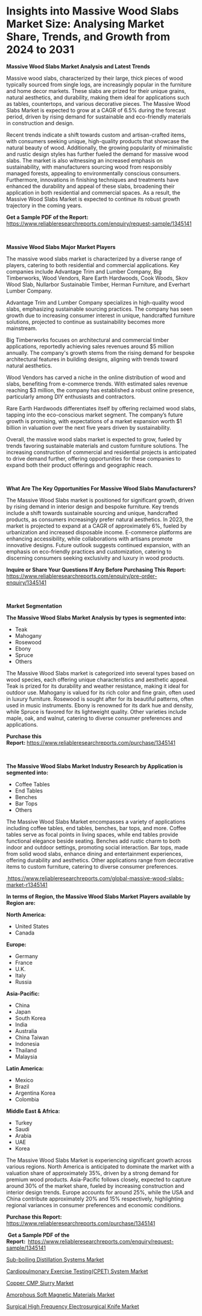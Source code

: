 <p><h1>Insights into Massive Wood Slabs Market Size: Analysing Market Share, Trends, and Growth from 2024 to 2031</h1></p><p><strong>Massive Wood Slabs Market Analysis and Latest Trends</strong></p>
<p><p>Massive wood slabs, characterized by their large, thick pieces of wood typically sourced from single logs, are increasingly popular in the furniture and home decor markets. These slabs are prized for their unique grains, natural aesthetics, and durability, making them ideal for applications such as tables, countertops, and various decorative pieces. The Massive Wood Slabs Market is expected to grow at a CAGR of 6.5% during the forecast period, driven by rising demand for sustainable and eco-friendly materials in construction and design.</p><p>Recent trends indicate a shift towards custom and artisan-crafted items, with consumers seeking unique, high-quality products that showcase the natural beauty of wood. Additionally, the growing popularity of minimalistic and rustic design styles has further fueled the demand for massive wood slabs. The market is also witnessing an increased emphasis on sustainability, with manufacturers sourcing wood from responsibly managed forests, appealing to environmentally conscious consumers. Furthermore, innovations in finishing techniques and treatments have enhanced the durability and appeal of these slabs, broadening their application in both residential and commercial spaces. As a result, the Massive Wood Slabs Market is expected to continue its robust growth trajectory in the coming years.</p></p>
<p><strong>Get a Sample PDF of the Report:&nbsp;</strong> <a href="https://www.reliableresearchreports.com/enquiry/request-sample/1345141?utm_campaign=10&utm_medium=2&utm_source=Github&utm_content=ia&utm_term=09112024&utm_id=massive-wood-slabs">https://www.reliableresearchreports.com/enquiry/request-sample/1345141</a></p>
<p>&nbsp;</p>
<p><strong>Massive Wood Slabs Major Market Players</strong></p>
<p><p>The massive wood slabs market is characterized by a diverse range of players, catering to both residential and commercial applications. Key companies include Advantage Trim and Lumber Company, Big Timberworks, Wood Vendors, Rare Earth Hardwoods, Cook Woods, Skov Wood Slab, Nullarbor Sustainable Timber, Herman Furniture, and Everhart Lumber Company.</p><p>Advantage Trim and Lumber Company specializes in high-quality wood slabs, emphasizing sustainable sourcing practices. The company has seen growth due to increasing consumer interest in unique, handcrafted furniture solutions, projected to continue as sustainability becomes more mainstream. </p><p>Big Timberworks focuses on architectural and commercial timber applications, reportedly achieving sales revenues around $5 million annually. The company's growth stems from the rising demand for bespoke architectural features in building designs, aligning with trends toward natural aesthetics.</p><p>Wood Vendors has carved a niche in the online distribution of wood and slabs, benefiting from e-commerce trends. With estimated sales revenue reaching $3 million, the company has established a robust online presence, particularly among DIY enthusiasts and contractors.</p><p>Rare Earth Hardwoods differentiates itself by offering reclaimed wood slabs, tapping into the eco-conscious market segment. The company’s future growth is promising, with expectations of a market expansion worth $1 billion in valuation over the next five years driven by sustainability.</p><p>Overall, the massive wood slabs market is expected to grow, fueled by trends favoring sustainable materials and custom furniture solutions. The increasing construction of commercial and residential projects is anticipated to drive demand further, offering opportunities for these companies to expand both their product offerings and geographic reach.</p></p>
<p>&nbsp;</p>
<p><strong>What Are The Key Opportunities For Massive Wood Slabs Manufacturers?</strong></p>
<p><p>The Massive Wood Slabs market is positioned for significant growth, driven by rising demand in interior design and bespoke furniture. Key trends include a shift towards sustainable sourcing and unique, handcrafted products, as consumers increasingly prefer natural aesthetics. In 2023, the market is projected to expand at a CAGR of approximately 6%, fueled by urbanization and increased disposable income. E-commerce platforms are enhancing accessibility, while collaborations with artisans promote innovative designs. Future outlook suggests continued expansion, with an emphasis on eco-friendly practices and customization, catering to discerning consumers seeking exclusivity and luxury in wood products.</p></p>
<p><strong>Inquire or Share Your Questions If Any Before Purchasing This Report:</strong> <a href="https://www.reliableresearchreports.com/enquiry/pre-order-enquiry/1345141?utm_campaign=10&utm_medium=2&utm_source=Github&utm_content=ia&utm_term=09112024&utm_id=massive-wood-slabs">https://www.reliableresearchreports.com/enquiry/pre-order-enquiry/1345141</a></p>
<p>&nbsp;</p>
<p><strong>Market Segmentation</strong></p>
<p><strong>The Massive Wood Slabs Market Analysis by types is segmented into:</strong></p>
<p><ul><li>Teak</li><li>Mahogany</li><li>Rosewood</li><li>Ebony</li><li>Spruce</li><li>Others</li></ul></p>
<p><p>The Massive Wood Slabs market is categorized into several types based on wood species, each offering unique characteristics and aesthetic appeal. Teak is prized for its durability and weather resistance, making it ideal for outdoor use. Mahogany is valued for its rich color and fine grain, often used in luxury furniture. Rosewood is sought after for its beautiful patterns, often used in music instruments. Ebony is renowned for its dark hue and density, while Spruce is favored for its lightweight quality. Other varieties include maple, oak, and walnut, catering to diverse consumer preferences and applications.</p></p>
<p><strong>Purchase this Report:&nbsp;</strong><a href="https://www.reliableresearchreports.com/purchase/1345141?utm_campaign=10&utm_medium=2&utm_source=Github&utm_content=ia&utm_term=09112024&utm_id=massive-wood-slabs">https://www.reliableresearchreports.com/purchase/1345141</a></p>
<p>&nbsp;</p>
<p><strong>The Massive Wood Slabs Market Industry Research by Application is segmented into:</strong></p>
<p><ul><li>Coffee Tables</li><li>End Tables</li><li>Benches</li><li>Bar Tops</li><li>Others</li></ul></p>
<p><p>The Massive Wood Slabs Market encompasses a variety of applications including coffee tables, end tables, benches, bar tops, and more. Coffee tables serve as focal points in living spaces, while end tables provide functional elegance beside seating. Benches add rustic charm to both indoor and outdoor settings, promoting social interaction. Bar tops, made from solid wood slabs, enhance dining and entertainment experiences, offering durability and aesthetics. Other applications range from decorative items to custom furniture, catering to diverse consumer preferences.</p></p>
<p><a href="https://www.reliableresearchreports.com/global-massive-wood-slabs-market-r1345141?utm_campaign=10&utm_medium=2&utm_source=Github&utm_content=ia&utm_term=09112024&utm_id=massive-wood-slabs">&nbsp;https://www.reliableresearchreports.com/global-massive-wood-slabs-market-r1345141</a></p>
<p><strong>In terms of Region, the Massive Wood Slabs Market Players available by Region are:</strong></p>
<p>
    <p> <strong> North America: </strong>
        <ul>
            <li>United States</li>
            <li>Canada</li>
        </ul>
        </p> 
    <p> <strong> Europe: </strong>
        <ul>
            <li>Germany</li>
            <li>France</li>
            <li>U.K.</li>
            <li>Italy</li>
            <li>Russia</li>
        </ul>
        </p> 
    <p> <strong> Asia-Pacific: </strong>
        <ul>
            <li>China</li>
            <li>Japan</li>
            <li>South Korea</li>
            <li>India</li>
            <li>Australia</li>
            <li>China Taiwan</li>
            <li>Indonesia</li>
            <li>Thailand</li>
            <li>Malaysia</li>
        </ul>
        </p> 
    <p> <strong> Latin America: </strong>
        <ul>
            <li>Mexico</li>
            <li>Brazil</li>
            <li>Argentina Korea</li>
            <li>Colombia</li>
        </ul>
        </p> 
    <p> <strong> Middle East & Africa: </strong>
        <ul>
            <li>Turkey</li>
            <li>Saudi</li>
            <li>Arabia</li>
            <li>UAE</li>
            <li>Korea</li>
        </ul>
    </p>
    </p>
<p><p>The Massive Wood Slabs Market is experiencing significant growth across various regions. North America is anticipated to dominate the market with a valuation share of approximately 35%, driven by a strong demand for premium wood products. Asia-Pacific follows closely, expected to capture around 30% of the market share, fueled by increasing construction and interior design trends. Europe accounts for around 25%, while the USA and China contribute approximately 20% and 15% respectively, highlighting regional variances in consumer preferences and economic conditions.</p></p>
<p><strong>Purchase this Report: </strong><a href="https://www.reliableresearchreports.com/purchase/1345141?utm_campaign=10&utm_medium=2&utm_source=Github&utm_content=ia&utm_term=09112024&utm_id=massive-wood-slabs">https://www.reliableresearchreports.com/purchase/1345141</a></p>
<p>&nbsp;<strong>Get a Sample PDF of the Report:&nbsp;&nbsp;</strong><a href="https://www.reliableresearchreports.com/enquiry/request-sample/1345141?utm_campaign=10&utm_medium=2&utm_source=Github&utm_content=ia&utm_term=09112024&utm_id=massive-wood-slabs">https://www.reliableresearchreports.com/enquiry/request-sample/1345141</a></p>
<p><strong></strong></p>
<p><p><a href="https://issuu.com/reportprime-2/docs/sub-boiling-distillation-systems-ma_9bf1761315a9f0?utm_campaign=10&utm_medium=2&utm_source=Github&utm_content=ia&utm_term=09112024&utm_id=massive-wood-slabs">Sub-boiling Distillation Systems Market</a></p><p><a href="https://issuu.com/reportprime-2/docs/cardiopulmonary-exercise-testingcpe_0e522fbe768e4c?utm_campaign=10&utm_medium=2&utm_source=Github&utm_content=ia&utm_term=09112024&utm_id=massive-wood-slabs">Cardiopulmonary Exercise Testing(CPET) System Market</a></p><p><a href="https://github.com/kimhelmer83/Market-Research-Report-List-1/blob/main/copper-cmp-slurry-market.md?utm_campaign=10&utm_medium=2&utm_source=Github&utm_content=ia&utm_term=09112024&utm_id=massive-wood-slabs">Copper CMP Slurry Market</a></p><p><a href="https://github.com/JubayerMia832/Market-Research-Report-List-1/blob/main/amorphous-soft-magnetic-materials-market.md?utm_campaign=10&utm_medium=2&utm_source=Github&utm_content=ia&utm_term=09112024&utm_id=massive-wood-slabs">Amorphous Soft Magnetic Materials Market</a></p><p><a href="https://issuu.com/reportprime-2/docs/surgical-high-frequency-electrosurg_8a6845cbbe763c?utm_campaign=10&utm_medium=2&utm_source=Github&utm_content=ia&utm_term=09112024&utm_id=massive-wood-slabs">Surgical High Frequency Electrosurgical Knife Market</a></p></p>